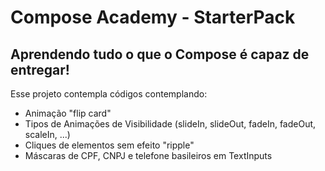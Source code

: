 # Compose Academy - StarterPack
## Aprendendo tudo o que o Compose é capaz de entregar!

Esse projeto contempla códigos contemplando:

- Animação "flip card"
- Tipos de Animações de Visibilidade (slideIn, slideOut, fadeIn, fadeOut, scaleIn, ...)
- Cliques de elementos sem efeito "ripple"
- Máscaras de CPF, CNPJ e telefone basileiros em TextInputs
